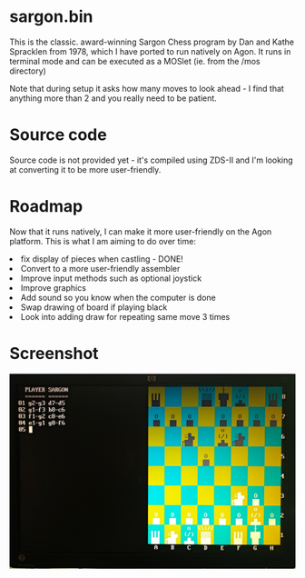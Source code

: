 # sargon.bin
This is the classic. award-winning Sargon Chess program by Dan and Kathe Spracklen from 1978, which I have ported to run natively on Agon. It runs in terminal mode and can be executed as a MOSlet (ie. from the /mos directory)

Note that during setup it asks how many moves to look ahead - I find that anything more than 2 and you really need to be patient.

# Source code
Source code is not provided yet - it's compiled using ZDS-II and I'm looking at converting it to be more user-friendly.

# Roadmap
Now that it runs natively, I can make it more user-friendly on the Agon platform. This is what I am aiming to do over time:
<li>fix display of pieces when castling - DONE!</li>
<li>Convert to a more user-friendly assembler</li>
<li>Improve input methods such as optional joystick</li>
<li>Improve graphics</li>
<li>Add sound so you know when the computer is done</li>
<li>Swap drawing of board if playing black</li>
<li>Look into adding draw for repeating same move 3 times</li>

# Screenshot
![Sargon Chess screenshot](sargon_screenshot.jpg)
